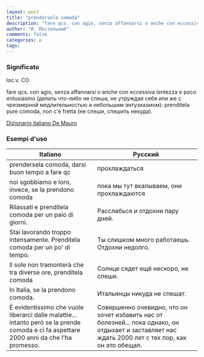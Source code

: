 ```yaml
---
layout: post
title: "prendersela comoda"
description: "fare qcs. con agio, senza affannarsi o anche con eccessiva lentezza e poco entusiasmo (делать что-либо не спеша, не утруждая себя или же с чрезмерной медлительностью и небольшим энтузиазмом): prenditela pure comoda, non c'è fretta (не спеши, спешить некуда)."
author: "И. Постольный"
comments: false
categories: p
tags:
---
```


### Significato

loc.v. CO

fare qcs. con agio, senza affannarsi o anche con eccessiva lentezza e poco entusiasmo (делать что-либо не спеша, не утруждая себя или же с чрезмерной медлительностью и небольшим энтузиазмом): prenditela pure comoda, non c'è fretta (не спеши, спешить некуда).

[Dizionario italiano De Mauro](https://dizionario.internazionale.it/parola/prendersela-comoda)

### Esempi d'uso

| Italiano | Русский |
|----------|---------|
|prendersela comoda, darsi buon tempo a fare qc|прохлаждаться|
|noi sgobbiamo e loro, invece, se la prendono comoda|пока мы тут вкалываем, они прохлаждаются|
|Rilassati e prenditela comoda per un paio di giorni.|Расслабься и отдохни пару дней.|
|Stai lavorando troppo intensamente. Prenditela comoda per un po' di tempo.|Ты слишком много работаешь. Отдохни недолго.|
|Il sole non tramonterà che tra diverse ore, prenditela comoda|Солнце сядет ещё нескоро, не спеши.|
|In Italia, se la prendono comoda.|Итальянцы никуда не спешат.|
|È evidentissimo che vuole liberarci dalle malattie... intanto però se la prende comoda e ci fa aspettare 2000 anni da che l'ha promesso.|Совершенно очевидно, что он хочет избавить нас от болезней... пока однако, он отдыхает и заставляет нас ждать 2000 лет с тех пор, как он это обещал.|